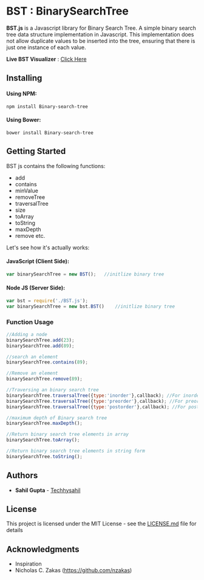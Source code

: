 # BST : BinarySearchTree
**BST.js** is a Javascript library for Binary Search Tree. A simple binary search tree data structure implementation in Javascript. This implementation does not allow duplicate values to be inserted into the tree, ensuring that there is just one instance of each value.

**Live BST Visualizer** : <a href="http://techhysahil.com/Projects/BSTVisual/BST-Dashboard.html" target="_blank">Click Here</a>

## Installing

#### Using NPM:

`npm install Binary-search-tree`

#### Using Bower:

`bower install Binary-search-tree`

## Getting Started

BST js contains the following functions: 
* add 
* contains
* minValue
* removeTree
* traversalTree
* size
* toArray
* toString
* maxDepth
* remove etc. 

Let's see how it's actually works:

#### JavaScript (Client Side):
```javascript
var binarySearchTree = new BST();	//initlize binary tree
```
#### Node JS (Server Side):
```javascript
var bst = require('./BST.js');
var binarySearchTree = new bst.BST()	//initlize binary tree
``` 

### Function Usage

```javascript
//Adding a node 
binarySearchTree.add(23);
binarySearchTree.add(89);

//search an element
binarySearchTree.contains(89);

//Remove an element
binarySearchTree.remove(89);

//Traversing an binary search tree
binarySearchTree.traversalTree({type:'inorder'},callback); //For inorder traversal
binarySearchTree.traversalTree({type:'preorder'},callback); //For preorder traversal
binarySearchTree.traversalTree({type:'postorder'},callback); //For postorder traversal

//maximum depth of Binary search tree
binarySearchTree.maxDepth();

//Return binary search tree elements in array
binarySearchTree.toArray();

//Return binary search tree elements in string form
binarySearchTree.toString();
```

## Authors

* **Sahil Gupta** - [Techhysahil](https://github.com/techhysahil)

## License

This project is licensed under the MIT License - see the [LICENSE.md](https://github.com/techhysahil/BinarySearchTree/blob/master/LICENCE.md) file for details

## Acknowledgments

* Inspiration
* Nicholas C. Zakas (https://github.com/nzakas)






